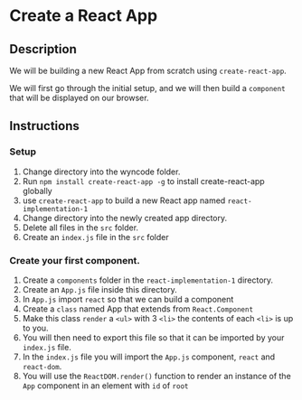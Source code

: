 # Create a React App

## Description
We will be building a new React App from scratch using ```create-react-app```.

We will first go through the initial setup, and we will then build a ```component``` that will be displayed on our browser.

## Instructions

### Setup
1. Change directory into the wyncode folder.
3. Run ```npm install create-react-app -g``` to install create-react-app globally
2. use ```create-react-app``` to build a new React app named ```react-implementation-1```
3. Change directory into the newly created app directory.
4. Delete all files in the ```src``` folder.
5. Create an ```index.js``` file in the ```src``` folder

### Create your first component.

1. Create a ```components``` folder in the ```react-implementation-1``` directory.
2. Create an ```App.js``` file inside this directory.
3. In ```App.js``` import ```react``` so that we can build a component
4. Create a ```class``` named App that extends from ```React.Component```
5. Make this class ```render``` a ```<ul>``` with 3 ```<li>``` the contents of each ```<li>``` is up to you.
6. You will then need to export this file so that it can be imported by your ```index.js``` file.
7. In the ```index.js``` file you will import the ```App.js``` component, ```react``` and ```react-dom```.
8. You will use the ```ReactDOM.render()``` function to render an instance of the ```App``` component in an element with ```id``` of ```root```

